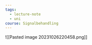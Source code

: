 ```yaml
---
tags:
  - lecture-note
  - uni
course: Signalbehandling
---
```

![[Pasted image 20231026220458.png]]
